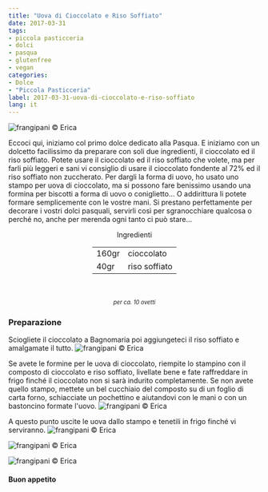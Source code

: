 ```yaml
---
title: "Uova di Cioccolato e Riso Soffiato"
date: 2017-03-31
tags:
- piccola pasticceria
- dolci
- pasqua
- glutenfree
- vegan
categories:
- Dolce
- "Piccola Pasticceria"
label: 2017-03-31-uova-di-cioccolato-e-riso-soffiato
lang: it
---
```

![](header.jpg "frangipani © Erica")

Eccoci qui, iniziamo col primo dolce dedicato alla Pasqua. E iniziamo con un dolcetto facilissimo da preparare con soli due ingredienti, il cioccolato ed il riso soffiato. Potete usare il cioccolato ed il riso soffiato che volete, ma per farli più leggeri e sani vi consiglio di usare il cioccolato fondente al 72% ed il riso soffiato non zuccherato. Per dargli la forma di uovo, ho usato uno stampo per uova di cioccolato, ma si possono fare benissimo usando una formina per biscotti a forma di uovo o coniglietto... O addirittura li potete formare semplicemente con le vostre mani. Si prestano perfettamente per decorare i vostri dolci pasquali, servirli così per sgranocchiare qualcosa o perché no, anche per merenda ogni tanto ci può stare...

<div id="wrapper" style="text-align: center">
  <div id="yourdiv" style="display: inline-block;">
    <div class="ingredients">
      <div class="ingredients-title">Ingredienti</div>
      <table>
        <tbody>     
          <tr>
            <td>160gr</td>
            <td>cioccolato</td>
          </tr>
          <tr>
            <td>40gr</td>
            <td>riso soffiato</td>
          </tr>
        </tbody>
      </table>
      <br></br>
      <i class="pull-right" style="font-size: 80%;">per ca. 10 ovetti</i>
    </div>
  </div>
</div>


<h3>
  <font color="grey">
    <i class="fa-solid fa-gears"></i>
  </font> Preparazione
</h3>

Sciogliete il cioccolato a Bagnomaria poi aggiungeteci il riso soffiato e amalgamate il tutto.
![](impasto.jpg "frangipani © Erica")

Se avete le formine per le uova di cioccolato, riempite lo stampino con il composto di cioccolato e riso soffiato, livellate bene e fate raffreddare in frigo finché il cioccolato non si sarà indurito completamente. Se non avete quello stampo, mettete un bel cucchiaio del composto su di un foglio di carta forno, schiacciate un pochettino e aiutandovi con le mani o con un bastoncino formate l'uovo.
![](uova.jpg "frangipani © Erica")

A questo punto uscite le uova dallo stampo e tenetili in frigo finché vi serviranno.
![](risultato1.jpg "frangipani © Erica")

![](risultato2.jpg "frangipani © Erica")

![](risultato3.jpg "frangipani © Erica")

<h4>Buon appetito
  <font color="red">
    <i class="fa-regular fa-face-smile"></i>
  </font>
</h4>